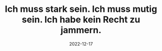 ---
date: '2022-12-17'
title: "Ich muss stark sein. Ich muss mutig sein. Ich habe kein Recht zu jammern."
thumbnail: "/calendarImg/e57edb_413c5ce542e8423fad5c44330cce596b_mv2.jpg"
description: "Treffen im Frauenkreis. Kunsttherapeutische Praxen und MAK-Praxen (Metaphorische und assoziative Karten)."
---